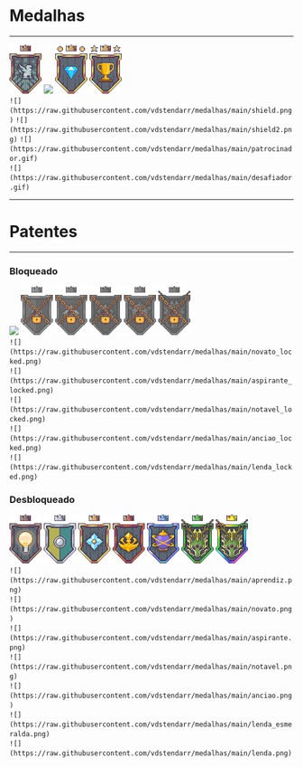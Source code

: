 # Medalhas
---

![](https://raw.githubusercontent.com/vdstendarr/medalhas/main/shield.png) ![](https://raw.githubusercontent.com/vdstendarr/medalhas/main/shield2.png) ![](https://raw.githubusercontent.com/vdstendarr/medalhas/main/patrocinador.gif) ![](https://raw.githubusercontent.com/vdstendarr/medalhas/main/desafiador.gif)\
`![](https://raw.githubusercontent.com/vdstendarr/medalhas/main/shield.png)`
`![](https://raw.githubusercontent.com/vdstendarr/medalhas/main/shield2.png)`
`![](https://raw.githubusercontent.com/vdstendarr/medalhas/main/patrocinador.gif)`\
`![](https://raw.githubusercontent.com/vdstendarr/medalhas/main/desafiador.gif)`


---
# Patentes
---
### Bloqueado

![](https://raw.githubusercontent.com/vdstendarr/medalhas/main/aprendiz_locked.png) ![](https://raw.githubusercontent.com/vdstendarr/medalhas/main/novato_locked.png) ![](https://raw.githubusercontent.com/vdstendarr/medalhas/main/aspirante_locked.png) ![](https://raw.githubusercontent.com/vdstendarr/medalhas/main/notavel_locked.png) ![](https://raw.githubusercontent.com/vdstendarr/medalhas/main/anciao_locked.png) ![](https://raw.githubusercontent.com/vdstendarr/medalhas/main/lenda_locked.png)\
`![](https://raw.githubusercontent.com/vdstendarr/medalhas/main/novato_locked.png)`\
`![](https://raw.githubusercontent.com/vdstendarr/medalhas/main/aspirante_locked.png)`\
`![](https://raw.githubusercontent.com/vdstendarr/medalhas/main/notavel_locked.png)`\
`![](https://raw.githubusercontent.com/vdstendarr/medalhas/main/anciao_locked.png)`\
`![](https://raw.githubusercontent.com/vdstendarr/medalhas/main/lenda_locked.png)`

### Desbloqueado

![](https://raw.githubusercontent.com/vdstendarr/medalhas/main/aprendiz.png) ![](https://raw.githubusercontent.com/vdstendarr/medalhas/main/novato.png) ![](https://raw.githubusercontent.com/vdstendarr/medalhas/main/aspirante.png) ![](https://raw.githubusercontent.com/vdstendarr/medalhas/main/notavel.png) ![](https://raw.githubusercontent.com/vdstendarr/medalhas/main/anciao.png) ![](https://raw.githubusercontent.com/vdstendarr/medalhas/main/lenda_esmeralda.png) ![](https://raw.githubusercontent.com/vdstendarr/medalhas/main/lenda.png)\
`![](https://raw.githubusercontent.com/vdstendarr/medalhas/main/aprendiz.png)`\
`![](https://raw.githubusercontent.com/vdstendarr/medalhas/main/novato.png)`\
`![](https://raw.githubusercontent.com/vdstendarr/medalhas/main/aspirante.png)`\
`![](https://raw.githubusercontent.com/vdstendarr/medalhas/main/notavel.png)`\
`![](https://raw.githubusercontent.com/vdstendarr/medalhas/main/anciao.png)`\
`![](https://raw.githubusercontent.com/vdstendarr/medalhas/main/lenda_esmeralda.png)`\
`![](https://raw.githubusercontent.com/vdstendarr/medalhas/main/lenda.png)`
